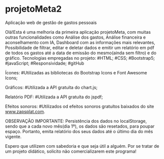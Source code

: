 # projetoMeta2
Aplicação web de gestão de gastos pessoais

Olá!Esta é uma melhoria da primeira aplicação projetoMeta, com muitas  outras funcionalidades como Análise dos gastos, Análise financeira e aconselhamento com IA, Dashboard com as informações mais relevantes, Possibilidade de filtrar, editar e deletar dados e emitir um relatório em pdf de todos os gastos até a data de emissão do mesmo(ainda sem filtro) e do gráfico.
Tecnologias empregadas no projeto:
#HTML;
#CSS;
#Bootstrap5;
#javaScript;
#Responsividade;
#gitHub 

Ícones:
#Utilizadas as bibliotecas do Bootstrap Icons e Font Awesome Icons;

Gráficos:
#Utilizada a API gratuíta do chart.js;

Relatório PDF:
#Utilizada a API gratuíta do jspdf;

Efeitos sonoros:
#Utilizados od efeitos sonoros gratuítos baixados do site www.zapsplat.com.

OBSERVAÇÃO IMPORTANTE: Persistência dos dados no localStorage, sendo que a cada novo mês(dia 1º), os dados são resetados, para poupar espaço. Portanto, emita relatório dos seus dados até o último dia do mês vigente.

Espero que utilizem com sabedoria e que seja útil a alguém. 
Por se tratar de um projeto didático, solicito não comercializarem este programa!

